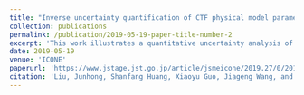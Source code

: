 ```yaml
---
title: "Inverse uncertainty quantification of CTF physical model parameters using Bayesian inference"
collection: publications
permalink: /publication/2019-05-19-paper-title-number-2
excerpt: 'This work illustrates a quantitative uncertainty analysis of CTF, one thermal-hydraulics sub-channel code for nuclear engineering applications.'
date: 2019-05-19
venue: 'ICONE'
paperurl: 'https://www.jstage.jst.go.jp/article/jsmeicone/2019.27/0/2019.27_1435/_article/-char/ja/'
citation: 'Liu, Junhong, Shanfang Huang, Xiaoyu Guo, Jiageng Wang, and Kan Wang. "Inverse uncertainty quantification of CTF physical model parameters using Bayesian inference." In The Proceedings of the International Conference on Nuclear Engineering (ICONE) 2019.27, p. 1435. The Japan Society of Mechanical Engineers, 2019.'
---
```

